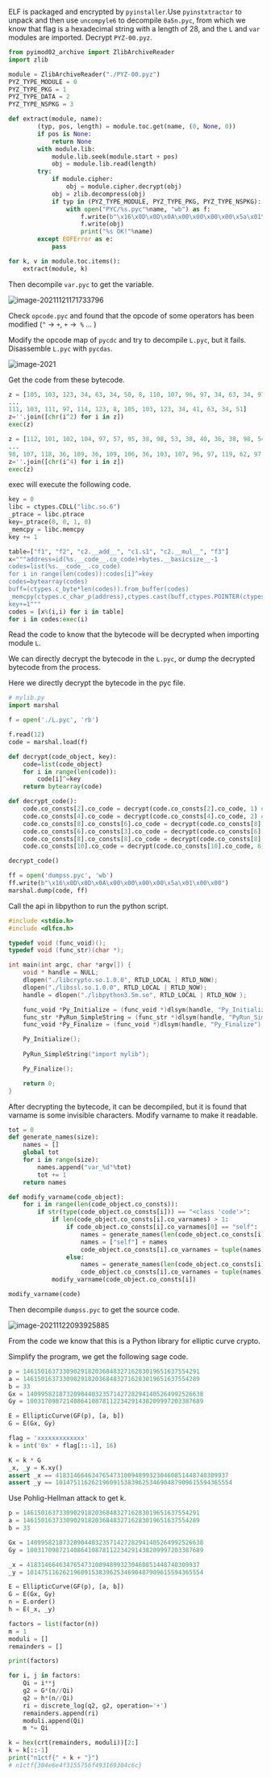 ELF is packaged and encrypted by `pyinstaller`.Use `pyinstxtractor` to unpack and then use `uncompyle6` to decompile `0a5n.pyc`, from which we know that flag is a hexadecimal string with a length of 28, and the `L` and `var` modules are imported.
Decrypt `PYZ-00.pyz`.

```python
from pyimod02_archive import ZlibArchiveReader
import zlib

module = ZlibArchiveReader("./PYZ-00.pyz")
PYZ_TYPE_MODULE = 0
PYZ_TYPE_PKG = 1
PYZ_TYPE_DATA = 2
PYZ_TYPE_NSPKG = 3

def extract(module, name):
        (typ, pos, length) = module.toc.get(name, (0, None, 0))
        if pos is None:
            return None
        with module.lib:
            module.lib.seek(module.start + pos)
            obj = module.lib.read(length)
        try:
            if module.cipher:
                obj = module.cipher.decrypt(obj)
            obj = zlib.decompress(obj)
            if typ in (PYZ_TYPE_MODULE, PYZ_TYPE_PKG, PYZ_TYPE_NSPKG):
                with open("PYC/%s.pyc"%name, "wb") as f:
                    f.write(b"\x16\x0D\x0D\x0A\x00\x00\x00\x00\x5a\x01\x00\x00")
                    f.write(obj)
                    print("%s OK!"%name)
        except EOFError as e:
            pass

for k, v in module.toc.items():
    extract(module, k)
```

Then decompile `var.pyc` to get the variable.

![image-20211121171733796](https://github.com/Nu1LCTF/n1ctf-2021/edit/main/Re/py/images/image-20211121171733796.png)

Check `opcode.pyc` and found that the opcode of some operators has been modified (`^` -> `+`, `+` ->` %` ... )

Modify the opcode map of `pycdc` and try to decompile `L.pyc`, but it fails. Disassemble `L.pyc` with `pycdas`.

![image-2021](https://github.com/Nu1LCTF/n1ctf-2021/edit/main/Re/py/images/image-20211122104824479.png)

Get the code from these bytecode.

```python
z = [105, 103, 123, 34, 63, 34, 50, 8, 110, 107, 96, 97, 34, 63, 34, 97, 118, 123, 114, 
...
111, 103, 111, 97, 114, 123, 8, 105, 103, 123, 34, 41, 63, 34, 51]
z=''.join([chr(i^2) for i in z])
exec(z)

z = [112, 101, 102, 104, 97, 57, 95, 38, 98, 53, 38, 40, 36, 38, 98, 54, 38, 40, 36, 38, 
...
98, 107, 118, 36, 109, 36, 109, 106, 36, 103, 107, 96, 97, 119, 62, 97, 124, 97, 103, 44, 109, 45]
z=''.join([chr(i^4) for i in z])
exec(z)
```

exec will execute the following code.

```python
key = 0
libc = ctypes.CDLL("libc.so.6")
_ptrace = libc.ptrace
key=_ptrace(0, 0, 1, 0)
_memcpy = libc.memcpy
key += 1

table=["f1", "f2", "c2.__add__", "c1.s1", "c2.__mul__", "f3"]
x="""address=id(%s.__code__.co_code)+bytes.__basicsize__-1
codes=list(%s.__code__.co_code)
for i in range(len(codes)):codes[i]^=key
codes=bytearray(codes)
buff=(ctypes.c_byte*len(codes)).from_buffer(codes)
_memcpy(ctypes.c_char_p(address),ctypes.cast(buff,ctypes.POINTER(ctypes.c_char)),ctypes.c_int(len(codes)))
key+=1"""
codes = [x%(i,i) for i in table]
for i in codes:exec(i)
```

Read the code to know that the bytecode will be decrypted when importing module `L`.

We can directly decrypt the bytecode in the `L.pyc`, or dump the decrypted bytecode from the process.

Here we directly decrypt the bytecode in the pyc file.

```python
# mylib.py
import marshal

f = open('./L.pyc', 'rb')

f.read(12)
code = marshal.load(f)

def decrypt(code_object, key):
    code=list(code_object)
    for i in range(len(code)):
        code[i]^=key
    return bytearray(code)

def decrypt_code():
    code.co_consts[2].co_code = decrypt(code.co_consts[2].co_code, 1) # f1
    code.co_consts[4].co_code = decrypt(code.co_consts[4].co_code, 2) # f2
    code.co_consts[8].co_consts[6].co_code = decrypt(code.co_consts[8].co_consts[6].co_code, 3) # c2.__add__
    code.co_consts[6].co_consts[3].co_code = decrypt(code.co_consts[6].co_consts[3].co_code, 4) # c1.s1
    code.co_consts[8].co_consts[8].co_code = decrypt(code.co_consts[8].co_consts[8].co_code, 5) # c2.__mul__
    code.co_consts[10].co_code = decrypt(code.co_consts[10].co_code, 6) # f3

decrypt_code()

ff = open('dumpss.pyc', 'wb')
ff.write(b"\x16\x0D\x0D\x0A\x00\x00\x00\x00\x5a\x01\x00\x00")
marshal.dump(code, ff)
```

Call the api in libpython to run the python script.

```c
#include <stdio.h>
#include <dlfcn.h>

typedef void (func_void)();
typedef void (func_str)(char *);

int main(int argc, char *argv[]) {
    void * handle = NULL;
    dlopen("./libcrypto.so.1.0.0", RTLD_LOCAL | RTLD_NOW);
    dlopen("./libssl.so.1.0.0", RTLD_LOCAL | RTLD_NOW);
    handle = dlopen("./libpython3.5m.so", RTLD_LOCAL | RTLD_NOW );

    func_void *Py_Initialize = (func_void *)dlsym(handle, "Py_Initialize");
    func_str *PyRun_SimpleString = (func_str *)dlsym(handle, "PyRun_SimpleString");
    func_void *Py_Finalize = (func_void *)dlsym(handle, "Py_Finalize");

    Py_Initialize();
    
    PyRun_SimpleString("import mylib");

    Py_Finalize();

    return 0;
}
```

After decrypting the bytecode, it can be decompiled, but it is found that varname is some invisible characters. Modify varname to make it readable.

```python
tot = 0
def generate_names(size):
    names = []
    global tot
    for i in range(size):
        names.append("var_%d"%tot)
        tot += 1
    return names

def modify_varname(code_object):
    for i in range(len(code_object.co_consts)):
        if str(type(code_object.co_consts[i])) == "<class 'code'>":
            if len(code_object.co_consts[i].co_varnames) > 1:
                if code_object.co_consts[i].co_varnames[0] == "self":
                    names = generate_names(len(code_object.co_consts[i].co_varnames) - 1)
                    names = ["self"] + names
                    code_object.co_consts[i].co_varnames = tuple(names)
                else:
                    names = generate_names(len(code_object.co_consts[i].co_varnames))
                    code_object.co_consts[i].co_varnames = tuple(names)
            modify_varname(code_object.co_consts[i])

modify_varname(code)
```

Then decompile `dumpss.pyc` to get the source code.

![image-20211122093925885](https://github.com/Nu1LCTF/n1ctf-2021/edit/main/Re/py/images/image-20211122093925885.png)

From the code we know that this is a Python library for elliptic curve crypto.

Simplify the program, we get the following sage code.

```python
p = 1461501637330902918203684832716283019651637554291
a = 1461501637330902918203684832716283019651637554289
b = 33
Gx = 1409958218732090440323571427282941405264992526638
Gy = 1003170987214086410878112234291438209997203387689

E = EllipticCurve(GF(p), [a, b])
G = E(Gx, Gy)

flag = 'xxxxxxxxxxxxx'
k = int('0x' + flag[::-1], 16)

K = k * G
_x, _y = K.xy()
assert _x == 418314664634765473100948993230460851448740309937
assert _y == 1014751162621960915383962534690487909615594365554
```

Use Pohlig-Hellman attack to get k.

```python
p = 1461501637330902918203684832716283019651637554291
a = 1461501637330902918203684832716283019651637554289
b = 33

Gx = 1409958218732090440323571427282941405264992526638
Gy = 1003170987214086410878112234291438209997203387689

_x = 418314664634765473100948993230460851448740309937
_y = 1014751162621960915383962534690487909615594365554

E = EllipticCurve(GF(p), [a, b])
G = E(Gx, Gy)
n = E.order()
h = E(_x, _y)

factors = list(factor(n))
m = 1
moduli = []
remainders = []

print(factors)

for i, j in factors:
    Qi = i**j
    g2 = G*(n//Qi)
    q2 = h*(n//Qi)
    ri = discrete_log(q2, g2, operation='+')
    remainders.append(ri)
    moduli.append(Qi)
    m *= Qi

k = hex(crt(remainders, moduli))[2:]
k = k[::-1]
print("n1ctf{" + k + "}")
# n1ctf{304e6e4f3155756f493169304c6c}
```

